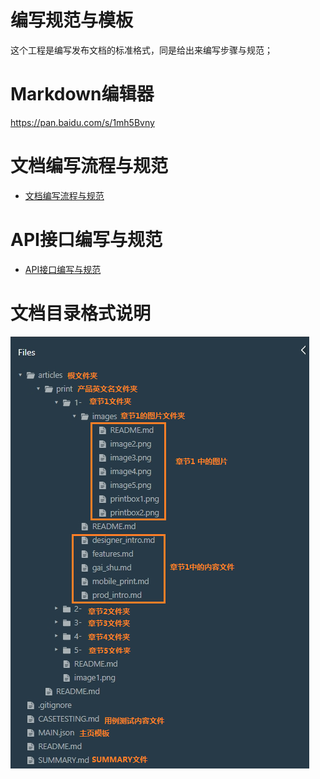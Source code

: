 # 编写规范与模板

这个工程是编写发布文档的标准格式，同是给出来编写步骤与规范；

# Markdown编辑器

https://pan.baidu.com/s/1mh5Bvny

# 文档编写流程与规范

* [文档编写流程与规范](articles/1-/guide.md)

# API接口编写与规范

* [API接口编写与规范](articles/API/guide.md)

# 文档目录格式说明

![](/articles/1-/images/catalog.png)






